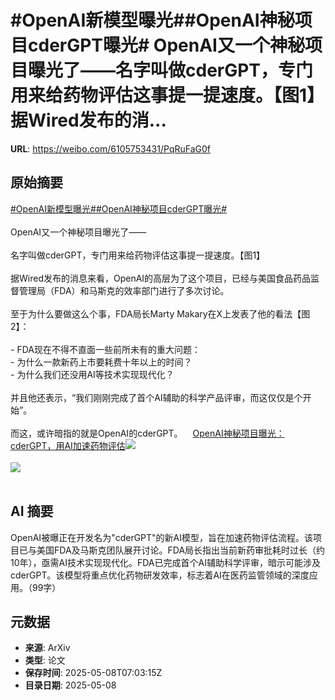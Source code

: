 # #OpenAI新模型曝光##OpenAI神秘项目cderGPT曝光# OpenAI又一个神秘项目曝光了——名字叫做cderGPT，专门用来给药物评估这事提一提速度。【图1】据Wired发布的消...

**URL**: https://weibo.com/6105753431/PqRuFaG0f

## 原始摘要

<a href="https://m.weibo.cn/search?containerid=231522type%3D1%26t%3D10%26q%3D%23OpenAI%E6%96%B0%E6%A8%A1%E5%9E%8B%E6%9B%9D%E5%85%89%23&amp;extparam=%23OpenAI%E6%96%B0%E6%A8%A1%E5%9E%8B%E6%9B%9D%E5%85%89%23" data-hide=""><span class="surl-text">#OpenAI新模型曝光#</span></a><a href="https://m.weibo.cn/search?containerid=231522type%3D1%26t%3D10%26q%3D%23OpenAI%E7%A5%9E%E7%A7%98%E9%A1%B9%E7%9B%AEcderGPT%E6%9B%9D%E5%85%89%23&amp;extparam=%23OpenAI%E7%A5%9E%E7%A7%98%E9%A1%B9%E7%9B%AEcderGPT%E6%9B%9D%E5%85%89%23" data-hide=""><span class="surl-text">#OpenAI神秘项目cderGPT曝光#</span></a> <br><br>OpenAI又一个神秘项目曝光了——<br><br>名字叫做cderGPT，专门用来给药物评估这事提一提速度。【图1】<br><br>据Wired发布的消息来看，OpenAI的高层为了这个项目，已经与美国食品药品监督管理局（FDA）和马斯克的效率部门进行了多次讨论。<br><br>至于为什么要做这么个事，FDA局长Marty Makary在X上发表了他的看法【图2】：<br><br>- FDA现在不得不直面一些前所未有的重大问题：<br>- 为什么一款新药上市要耗费十年以上的时间？<br>- 为什么我们还没用AI等技术实现现代化？<br><br>并且他还表示，“我们刚刚完成了首个AI辅助的科学产品评审，而这仅仅是个开始”。<br><br>而这，或许暗指的就是OpenAI的cderGPT。<a href="https://weibo.cn/sinaurl?u=https%3A%2F%2Fmp.weixin.qq.com%2Fs%2FXWXAt9cTzbVaBt6kDqhgUQ" data-hide=""><span class="url-icon"><img style="width: 1rem;height: 1rem" src="https://h5.sinaimg.cn/upload/2015/09/25/3/timeline_card_small_web_default.png" referrerpolicy="no-referrer"></span><span class="surl-text">OpenAI神秘项目曝光：cderGPT，用AI加速药物评估</span></a><img style="" src="https://tvax3.sinaimg.cn/large/006Fd7o3gy1i17y3o6welj30u00gnalu.jpg" referrerpolicy="no-referrer"><br><br><img style="" src="https://tvax1.sinaimg.cn/large/006Fd7o3gy1i17y3rhjasj30u00szgw7.jpg" referrerpolicy="no-referrer"><br><br>

## AI 摘要

OpenAI被曝正在开发名为"cderGPT"的新AI模型，旨在加速药物评估流程。该项目已与美国FDA及马斯克团队展开讨论。FDA局长指出当前新药审批耗时过长（约10年），亟需AI技术实现现代化。FDA已完成首个AI辅助科学评审，暗示可能涉及cderGPT。该模型将重点优化药物研发效率，标志着AI在医药监管领域的深度应用。（99字）

## 元数据

- **来源**: ArXiv
- **类型**: 论文
- **保存时间**: 2025-05-08T07:03:15Z
- **目录日期**: 2025-05-08
